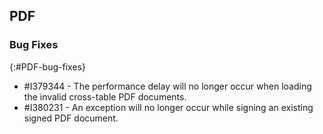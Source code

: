 ## PDF

### Bug Fixes
{:#PDF-bug-fixes}

* \#I379344 - The performance delay will no longer occur when loading the invalid cross-table PDF documents.
* \#I380231 - An exception will no longer occur while signing an existing signed PDF document.